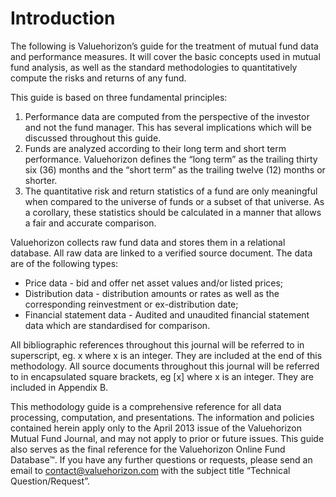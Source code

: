 # Introduction #

The following is Valuehorizon’s guide for the treatment of mutual fund data and performance measures. It will cover the basic concepts used in mutual fund analysis, as well as the standard methodologies to quantitatively compute the risks and returns of any fund.

This guide is based on three fundamental principles:

1. Performance data are computed from the perspective of the investor and not the fund manager. This has several implications which will be discussed throughout this guide.
2. Funds are analyzed according to their long term and short term performance. Valuehorizon defines the “long term” as the trailing thirty six (36) months and the “short term” as the trailing twelve (12) months or shorter.
3. The quantitative risk and return statistics of a fund are only meaningful when compared to the universe of funds or a subset of that universe. As a corollary, these statistics should be calculated in a manner that allows a fair and accurate comparison.

Valuehorizon collects raw fund data and stores them in a relational database. All raw data are linked to a verified source document. The data are of the following types:

* Price data - bid and offer net asset values and/or listed prices;
* Distribution data - distribution amounts or rates as well as the corresponding reinvestment or ex-distribution date;
* Financial statement data - Audited and unaudited financial statement data which are standardised for comparison.

All bibliographic references throughout this journal will be referred to in superscript, eg. x where x is an integer. They are included at the end of this methodology. All source documents throughout this journal will be referred to in encapsulated square brackets, eg [x] where x is an integer. They are included in Appendix B.

This methodology guide is a comprehensive reference for all data processing, computation, and presentations. The information and policies contained herein apply only to the April 2013 issue of the Valuehorizon Mutual Fund Journal, and may not apply to prior or future issues.  This guide also serves as the final reference for the Valuehorizon Online Fund Database™. If you have any further questions or requests, please send an email to contact@valuehorizon.com with the subject title “Technical Question/Request”.
